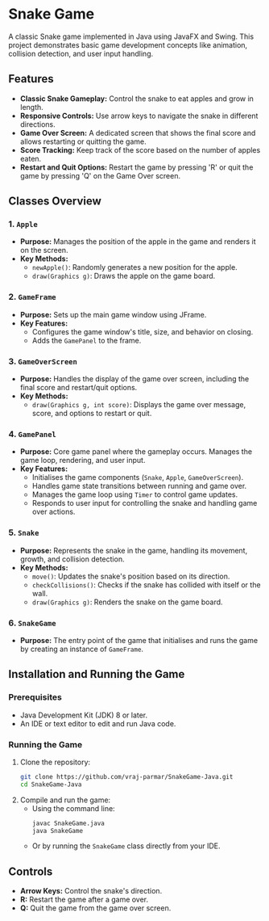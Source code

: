 # Snake Game

A classic Snake game implemented in Java using JavaFX and Swing. This project demonstrates basic game development concepts like animation, collision detection, and user input handling.

## Features

- **Classic Snake Gameplay:** Control the snake to eat apples and grow in length.
- **Responsive Controls:** Use arrow keys to navigate the snake in different directions.
- **Game Over Screen:** A dedicated screen that shows the final score and allows restarting or quitting the game.
- **Score Tracking:** Keep track of the score based on the number of apples eaten.
- **Restart and Quit Options:** Restart the game by pressing 'R' or quit the game by pressing 'Q' on the Game Over screen.

## Classes Overview

### 1. `Apple`
- **Purpose:** Manages the position of the apple in the game and renders it on the screen.
- **Key Methods:**
  - `newApple()`: Randomly generates a new position for the apple.
  - `draw(Graphics g)`: Draws the apple on the game board.

### 2. `GameFrame`
- **Purpose:** Sets up the main game window using JFrame.
- **Key Features:**
  - Configures the game window's title, size, and behavior on closing.
  - Adds the `GamePanel` to the frame.

### 3. `GameOverScreen`
- **Purpose:** Handles the display of the game over screen, including the final score and restart/quit options.
- **Key Methods:**
  - `draw(Graphics g, int score)`: Displays the game over message, score, and options to restart or quit.

### 4. `GamePanel`
- **Purpose:** Core game panel where the gameplay occurs. Manages the game loop, rendering, and user input.
- **Key Features:**
  - Initialises the game components (`Snake`, `Apple`, `GameOverScreen`).
  - Handles game state transitions between running and game over.
  - Manages the game loop using `Timer` to control game updates.
  - Responds to user input for controlling the snake and handling game over actions.
  
### 5. `Snake`
- **Purpose:** Represents the snake in the game, handling its movement, growth, and collision detection.
- **Key Methods:**
  - `move()`: Updates the snake's position based on its direction.
  - `checkCollisions()`: Checks if the snake has collided with itself or the wall.
  - `draw(Graphics g)`: Renders the snake on the game board.

### 6. `SnakeGame`
- **Purpose:** The entry point of the game that initialises and runs the game by creating an instance of `GameFrame`.

## Installation and Running the Game

### Prerequisites
- Java Development Kit (JDK) 8 or later.
- An IDE or text editor to edit and run Java code.

### Running the Game
1. Clone the repository:
   ```bash
   git clone https://github.com/vraj-parmar/SnakeGame-Java.git
   cd SnakeGame-Java
   ```
2. Compile and run the game:
   - Using the command line:
     ```bash
     javac SnakeGame.java
     java SnakeGame
     ```
   - Or by running the `SnakeGame` class directly from your IDE.

## Controls

- **Arrow Keys:** Control the snake's direction.
- **R:** Restart the game after a game over.
- **Q:** Quit the game from the game over screen.

